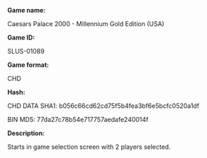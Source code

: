 ﻿**Game name:**

Caesars Palace 2000 - Millennium Gold Edition (USA)

**Game ID:**

SLUS-01089

**Game format:**

CHD

**Hash:**

CHD DATA SHA1: b056c66cd62cd75f5b4fea3bf6e5bcfc0520a1df

BIN MD5: 77da27c78b54e717757aedafe240014f

**Description:**

Starts in game selection screen with 2 players selected.